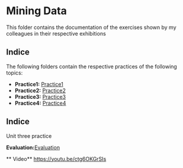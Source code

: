 

# Mining Data

This folder contains the documentation of the exercises shown by my colleagues in their respective exhibitions

## Indice
The following folders contain the respective practices of the following topics:

- **Practice1:** [Practice1](https://github.com/pivonne/Mineria-de-datos/tree/Unid_3/Practices/Practice2/Practice1)
- **Practice2:** [Practice2](https://github.com/pivonne/Mineria-de-datos/tree/Unid_3/Practices/Practice2)
- **Practice3:** [Practice3](https://github.com/pivonne/Mineria-de-datos/tree/Unid_3/Practices/Practice2/Practice3)
-  **Practice4:** [Practice4](https://github.com/pivonne/Mineria-de-datos/tree/Unid_3/Practices/Practice2/Practice4)


## Indice
Unit three practice


**Evaluation:**[Evaluation](https://github.com/pivonne/Mineria-de-datos/tree/Unid_3/Evaluation)

 ** Video**
https://youtu.be/ctg6OKGrSIs
